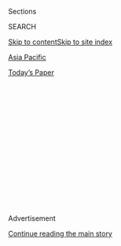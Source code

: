 <div id="app">

<div>

<div>

<div>

<div class="NYTAppHideMasthead css-1q2w90k e1suatyy0">

<div class="section css-ui9rw0 e1suatyy2">

<div class="css-eph4ug er09x8g0">

<div class="css-6n7j50">

</div>

<span class="css-1dv1kvn">Sections</span>

<div class="css-10488qs">

<span class="css-1dv1kvn">SEARCH</span>

</div>

[Skip to content](#site-content)[Skip to site index](#site-index)

</div>

<div id="masthead-section-label" class="css-1wr3we4 eaxe0e00">

[Asia
Pacific](https://www.nytimes3xbfgragh.onion/section/world/asia)

</div>

<div class="css-10698na e1huz5gh0">

</div>

</div>

<div id="masthead-bar-one" class="section hasLinks css-15hmgas e1csuq9d3">

<div class="css-uqyvli e1csuq9d0">

</div>

<div class="css-1uqjmks e1csuq9d1">

</div>

<div class="css-9e9ivx">

[](https://myaccount.nytimes3xbfgragh.onion/auth/login?response_type=cookie&client_id=vi)

</div>

<div class="css-1bvtpon e1csuq9d2">

[Today’s
Paper](https://www.nytimes3xbfgragh.onion/section/todayspaper)

</div>

</div>

</div>

</div>

<div data-aria-hidden="false">

<div id="site-content" data-role="main">

<div>

<div class="css-1aor85t" style="opacity:0.000000001;z-index:-1;visibility:hidden">

<div class="css-1hqnpie">

<div class="css-epjblv">

<span class="css-17xtcya">[Asia
Pacific](/section/world/asia)</span><span class="css-x15j1o">|</span><span class="css-fwqvlz">Rex
Tillerson Rejects Talks With North Korea on Nuclear
Program</span>

</div>

<div class="css-k008qs">

<div class="css-1iwv8en">

<span class="css-18z7m18"></span>

<div>

</div>

</div>

<span class="css-1n6z4y">https://nyti.ms/2m9yTqn</span>

<div class="css-1705lsu">

<div class="css-4xjgmj">

<div class="css-4skfbu" data-role="toolbar" data-aria-label="Social Media Share buttons, Save button, and Comments Panel with current comment count" data-testid="share-tools">

  - 
  - 
  - 
  - 
    
    <div class="css-6n7j50">
    
    </div>

  - 
  - 

</div>

</div>

</div>

</div>

</div>

</div>

<div class="css-13pd83m">

</div>

<div id="top-wrapper" class="css-1sy8kpn">

<div id="top-slug" class="css-l9onyx">

Advertisement

</div>

[Continue reading the main
story](#after-top)

<div class="ad top-wrapper" style="text-align:center;height:100%;display:block;min-height:250px">

<div id="top" class="place-ad" data-position="top" data-size-key="top">

</div>

</div>

<div id="after-top">

</div>

</div>

<div id="sponsor-wrapper" class="css-1hyfx7x">

<div id="sponsor-slug" class="css-19vbshk">

Supported by

</div>

[Continue reading the main
story](#after-sponsor)

<div id="sponsor" class="ad sponsor-wrapper" style="text-align:center;height:100%;display:block">

</div>

<div id="after-sponsor">

</div>

</div>

<div class="css-1vkm6nb ehdk2mb0">

# Rex Tillerson Rejects Talks With North Korea on Nuclear Program

</div>

![<span class="css-16f3y1r e13ogyst0">Secretary of State Rex W.
Tillerson, in a visit to South Korea, said if North Korea increased "the
threat of their weapons program” to an unacceptable level, the Trump
administration would consider action. "The policy of strategic patience
has ended," Mr. Tillerson
said.</span><span class="css-cch8ym"><span class="css-1dv1kvn">Credit</span><span class="css-cnj6d5 e1z0qqy90" itemprop="copyrightHolder"><span class="css-1ly73wi e1tej78p0">Credit...</span><span>Pool
photo by Lee
Jin-man</span></span></span>](https://static01.graylady3jvrrxbe.onion/images/2017/03/18/world/18tillerson-1/18tillerson-1-videoSixteenByNineJumbo1600.jpg)

<div class="css-xt80pu e12qa4dv0">

<div class="css-18e8msd">

<div class="css-vp77d3 epjyd6m0">

<div class="css-1baulvz">

By [<span class="css-1baulvz last-byline" itemprop="name">David E.
Sanger</span>](http://www.nytimes3xbfgragh.onion/by/david-e-sanger)

</div>

</div>

  - March 17,
    2017

  - 
    
    <div class="css-4xjgmj">
    
    <div class="css-d8bdto" data-role="toolbar" data-aria-label="Social Media Share buttons, Save button, and Comments Panel with current comment count" data-testid="share-tools">
    
      - 
      - 
      - 
      - 
        
        <div class="css-6n7j50">
        
        </div>
    
      - 
      - 
    
    </div>
    
    </div>

</div>

</div>

<div class="section meteredContent css-1r7ky0e" name="articleBody" itemprop="articleBody">

<div class="css-1fanzo5 StoryBodyCompanionColumn">

<div class="css-53u6y8">

SEOUL, South Korea — Secretary of State Rex W. Tillerson ruled out on
Friday opening any negotiation with North Korea to freeze its nuclear
and missile programs and said for the first time that the Trump
administration might be forced to take pre-emptive action “if they
elevate the threat of their weapons program” to an unacceptable level.

Mr. Tillerson’s comments in Seoul, a day before he travels to Beijing to
meet Chinese leaders, explicitly rejected any return to the bargaining
table in an effort to buy time by halting North Korea’s [accelerating
testing
program](https://www.nytimes3xbfgragh.onion/2017/02/17/world/asia/north-korea-nuclear-threat.html).
The country’s leader, Kim Jong-un, said on New Year’s Day that North
Korea was in the [“final
stage”](https://www.nytimes3xbfgragh.onion/2017/01/01/world/asia/north-korea-intercontinental-ballistic-missile-test-kim-jong-un.html)
of preparation for the first launch of an intercontinental ballistic
missile that could reach the United States.

The secretary of state’s comments were the Trump administration’s first
public hint at the options being considered, and they made clear that
none involved a negotiated settlement or waiting for the North Korean
government to collapse.

“The policy of strategic patience has ended,” Mr. Tillerson said, a
reference to the term used by the Obama administration to describe a
policy of waiting out the North Koreans, while gradually ratcheting up
sanctions and covert action.

</div>

</div>

<div class="css-1fanzo5 StoryBodyCompanionColumn">

<div class="css-53u6y8">

Negotiations “can only be achieved by denuclearizing, giving up their
weapons of mass destruction,” he said — a step to which the North
committed in 1992, and again in subsequent accords, but has always
violated. “Only then will we be prepared to engage them in talks.”

His warning on Friday about new ways to pressure the North was far more
specific and martial sounding than [during the first stop of his
three-country
tour](https://www.nytimes3xbfgragh.onion/2017/03/16/world/asia/rex-tillerson-asia-trump-us-japan.html),
in Tokyo on Thursday. His inconsistency of tone may have been intended
to signal a tougher line to the Chinese before he lands in Beijing on
Saturday. It could also reflect an effort by Mr. Tillerson, the former
[chief executive of Exxon
Mobil](https://www.nytimes3xbfgragh.onion/interactive/2017/01/11/us/politics/rex-tillerson-exxon-maverick-oil-diplomacy.html),
to issue the right diplomatic signals in a region where American
commitment is in doubt.

Almost exactly a year ago, when Donald J. Trump was still a presidential
candidate, he threatened [in an interview with The New York
Times](https://www.nytimes3xbfgragh.onion/2016/03/27/us/politics/donald-trump-foreign-policy.html)
to pull troops back from the Pacific region unless South Korea and Japan
paid a greater share of the cost of keeping them there. During Mr.
Tillerson’s stops in South Korea and Japan, there was no public talk of
that demand.

On Friday afternoon, after visiting the Demilitarized Zone and peering
into North Korean territory in what has become a ritual for American
officials making a first visit to the South, Mr. Tillerson explicitly
rejected [a Chinese
proposal](https://www.nytimes3xbfgragh.onion/2017/03/08/world/asia/china-north-korea-thaad-nuclear.html)
to get the North Koreans to freeze their testing in return for the
United States and South Korea suspending all annual joint military
exercises, which are now underway.

Mr. Tillerson argued that a freeze would essentially enshrine “a
comprehensive set of capabilities” North Korea possesses that already
pose too great a threat to the United States and its allies, and he said
there would be no negotiation until the North agreed to dismantle its
programs.

</div>

</div>

<div class="css-1fanzo5 StoryBodyCompanionColumn">

<div class="css-53u6y8">

Mr. Tillerson ignored a question about whether the Trump administration
would double down on the use of cyberweapons against the North’s missile
development, [a covert program that President Barack Obama accelerated
early
in 2014](https://www.nytimes3xbfgragh.onion/2017/03/04/world/asia/north-korea-missile-program-sabotage.html)
and that so far has yielded mixed results.

</div>

</div>

<div class="css-79elbk" data-testid="photoviewer-wrapper">

<div class="css-z3e15g" data-testid="photoviewer-wrapper-hidden">

</div>

<div class="css-1a48zt4 ehw59r15" data-testid="photoviewer-children">

![<span class="css-16f3y1r e13ogyst0" data-aria-hidden="true">A rally in
Seoul on Friday opposing Mr. Tillerson’s visit to South
Korea.</span><span class="css-cnj6d5 e1z0qqy90" itemprop="copyrightHolder"><span class="css-1ly73wi e1tej78p0">Credit...</span><span>Ahn
Young-Joon/Associated
Press</span></span>](https://static01.graylady3jvrrxbe.onion/images/2017/03/18/world/18tillerson-2/18tillerson-2-articleLarge.jpg?quality=75&auto=webp&disable=upscale)

</div>

</div>

<div class="css-1fanzo5 StoryBodyCompanionColumn">

<div class="css-53u6y8">

Instead, Mr. Tillerson referred vaguely to a “number of steps” the
United States could take — a phrase that seemed to embrace much more
vigorous enforcement of sanctions, ramping up missile defenses, cutting
off North Korea’s oil, intensifying the cyberwar program and striking
the North’s known missile sites.

The rejection of negotiations on a freeze would be consistent with the
approach taken by Mr. Obama, who declined Chinese offers to restart the
so-called six-party talks that stalled several years ago unless the
North agreed at the outset that the goal of the negotiations was the
“complete, verifiable, irreversible” dismantling of its program.

But classified assessments of the North that the Obama administration
left for its successors included a grim assessment by the intelligence
community: that North Korea’s leader, Mr. Kim, believes his nuclear
weapons program is the only way to guarantee the survival of his regime
and will never trade it away for economic or other benefits.

The assessment said that the example of what happened to Col. Muammar
el-Qaddafi, the longtime leader of Libya, had played a critical role in
North Korean thinking. [Colonel<span class="css-8l6xbc evw5hdy0">
</span>Qaddafi gave up the components of Libya’s nuclear
program](http://www.nytimes3xbfgragh.onion/2003/12/20/world/libya-to-give-up-arms-programs-bush-announces.html)
in late 2003 — most of them were still in crates from Pakistan — in
hopes of economic integration with the West. Eight years later, when the
Arab Spring broke out, the United States and its European allies joined
forces to depose Colonel Qaddafi, who was eventually found hiding in a
ditch and [executed by Libyan
rebels](http://www.nytimes3xbfgragh.onion/2011/10/21/world/africa/qaddafi-killed-as-hometown-falls-to-libyan-rebels.html).

Among many experts, the idea of a freeze has been favored as the least
terrible of a series of bad options. Jon Wolfsthal, a nuclear expert who
worked on Mr. Obama’s National Security Council, and Toby Dalton [wrote
recently in
Politico](http://www.politico.com/magazine/story/2017/03/can-trump-stop-kim-jong-un-214910):
“A temporary freeze on missile and nuclear developments sounds better
than an unconstrained and growing threat. It is also, possibly, the most
logical and necessary first step toward an overall agreement between the
U.S. and North Korea. But the risk that North Korea will cheat or hide
facilities during a negotiated freeze is great.”

</div>

</div>

<div class="css-1fanzo5 StoryBodyCompanionColumn">

<div class="css-53u6y8">

William J. Perry, who was secretary of defense under President Bill
Clinton, argued on Friday that it was no longer realistic to expect
North Korea to commit to dismantling or surrendering its nuclear
arsenal. The Trump administration, he said, should instead focus on
persuading the North to commit to a long-term freeze in which it
suspends testing of nuclear weapons and long-range missiles and pledges
not to sell or transfer any of its nuclear technology.

“I see very little prospect of a collapse,” he added. “For eight years
in the Obama administration and eight years in the Bush administration,
they were expecting that to happen. As a consequence, their policies
were not very effective.”

In Asia, on his first major trip overseas as secretary of state, Mr.
Tillerson has been heavily scripted in his few public comments, and he
has gone out of his way to make sure he is not subject to questions
beyond highly controlled news conferences, at which his staff chooses
the questioners. In a breach of past practice, he traveled without the
usual State Department press corps, which has flown on the secretary’s
plane for roughly half a century.

That group of reporters, many of them veterans of foreign policy and
national security coverage, use the plane rides to try to get the
secretary and other top State Department officials to explain American
policy. Mr. Tillerson’s aides first said their plane was too small to
accommodate the press corps and later said they were experimenting with
new forms of coverage; then they opened a seat for a reporter from the
web-based Independent Journal Review, which is aimed at younger,
conservative-leaning readers. The site’s reporters have never traveled
with the secretary before.

That decision is a striking departure for the State Department. Last
May, department officials protested when Egypt’s military leader, Abdel
Fattah el-Sisi, [blocked pool reporters traveling with Secretary John
Kerry from entering the presidential
palace](https://www.nytimes3xbfgragh.onion/2016/05/19/insider/egypt-john-kerry-abdel-fattah-el-sisi.html),
and China frequently imposes similar restrictions to avoid unwanted
questions to the Chinese leadership.

Mr. Tillerson appears to be using similar tactics during his travels,
though the two news conferences he held on the trip were his first since
taking office at the beginning of February.

</div>

</div>

</div>

<div>

</div>

<div>

</div>

<div>

</div>

<div>

<div id="bottom-wrapper" class="css-1ede5it">

<div id="bottom-slug" class="css-l9onyx">

Advertisement

</div>

[Continue reading the main
story](#after-bottom)

<div id="bottom" class="ad bottom-wrapper" style="text-align:center;height:100%;display:block;min-height:90px">

</div>

<div id="after-bottom">

</div>

</div>

</div>

</div>

</div>

## Site Index

<div>

</div>

## Site Information Navigation

  - [© <span>2020</span> <span>The New York Times
    Company</span>](https://help.nytimes3xbfgragh.onion/hc/en-us/articles/115014792127-Copyright-notice)

<!-- end list -->

  - [NYTCo](https://www.nytco.com/)
  - [Contact
    Us](https://help.nytimes3xbfgragh.onion/hc/en-us/articles/115015385887-Contact-Us)
  - [Work with us](https://www.nytco.com/careers/)
  - [Advertise](https://nytmediakit.com/)
  - [T Brand Studio](http://www.tbrandstudio.com/)
  - [Your Ad
    Choices](https://www.nytimes3xbfgragh.onion/privacy/cookie-policy#how-do-i-manage-trackers)
  - [Privacy](https://www.nytimes3xbfgragh.onion/privacy)
  - [Terms of
    Service](https://help.nytimes3xbfgragh.onion/hc/en-us/articles/115014893428-Terms-of-service)
  - [Terms of
    Sale](https://help.nytimes3xbfgragh.onion/hc/en-us/articles/115014893968-Terms-of-sale)
  - [Site
    Map](https://spiderbites.nytimes3xbfgragh.onion)
  - [Help](https://help.nytimes3xbfgragh.onion/hc/en-us)
  - [Subscriptions](https://www.nytimes3xbfgragh.onion/subscription?campaignId=37WXW)

</div>

</div>

</div>

</div>
